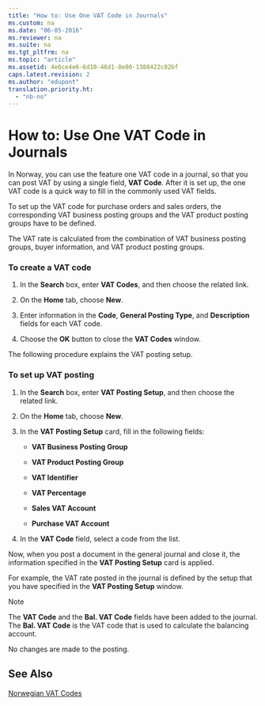 ```yaml
---
title: "How to: Use One VAT Code in Journals"
ms.custom: na
ms.date: "06-05-2016"
ms.reviewer: na
ms.suite: na
ms.tgt_pltfrm: na
ms.topic: "article"
ms.assetid: 4e6ce4e6-6d10-46d1-8e00-1388422c82bf
caps.latest.revision: 2
ms.author: "edupont"
translation.priority.ht: 
  - "nb-no"
---
```

# How to: Use One VAT Code in Journals
In Norway, you can use the feature one VAT code in a journal, so that you can post VAT by using a single field, **VAT Code**. After it is set up, the one VAT code is a quick way to fill in the commonly used VAT fields.  
  
 To set up the VAT code for purchase orders and sales orders, the corresponding VAT business posting groups and the VAT product posting groups have to be defined.  
  
 The VAT rate is calculated from the combination of VAT business posting groups, buyer information, and VAT product posting groups.  
  
### To create a VAT code  
  
1.  In the **Search** box, enter **VAT Codes**, and then choose the related link.  
  
2.  On the  **Home** tab, choose **New**.  
  
3.  Enter information in the **Code**, **General Posting Type**, and **Description** fields for each VAT code.  
  
4.  Choose the **OK** button to close the **VAT Codes** window.  
  
 The following procedure explains the VAT posting setup.  
  
### To set up VAT posting  
  
1.  In the **Search** box, enter **VAT Posting Setup**, and then choose the related link.  
  
2.  On the **Home** tab, choose **New**.  
  
3.  In the **VAT Posting Setup** card, fill in the following fields:  
  
    -   **VAT Business Posting Group**  
  
    -   **VAT Product Posting Group**  
  
    -   **VAT Identifier**  
  
    -   **VAT Percentage**  
  
    -   **Sales VAT Account**  
  
    -   **Purchase VAT Account**  
  
4.  In the **VAT Code** field, select a code from the list.  
  
 Now, when you post a document in the general journal and close it, the information specified in the **VAT Posting Setup** card is applied.  
  
 For example, the VAT rate posted in the journal is defined by the setup that you have specified in the **VAT Posting Setup** window.  
  
> [!NOTE]  
>  The **VAT Code** and the **Bal. VAT Code**  fields have been added to the journal. The **Bal. VAT Code** is the VAT code that is used to calculate the balancing account.  
>   
>  No changes are made to the posting.  
  
## See Also  
 [Norwegian VAT Codes](../../LocalFunctionalityForMicrosoftDynamicsNav2016/Norway/norwegian-vat-codes.md)